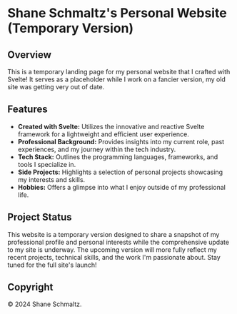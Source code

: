 # Shane Schmaltz's Personal Website (Temporary Version)

## Overview

This is a temporary landing page for my personal website that I crafted with Svelte! It serves as a placeholder while I work on a fancier version, my old site was getting very out of date.

## Features

- **Created with Svelte:** Utilizes the innovative and reactive Svelte framework for a lightweight and efficient user experience.
- **Professional Background:** Provides insights into my current role, past experiences, and my journey within the tech industry.
- **Tech Stack:** Outlines the programming languages, frameworks, and tools I specialize in.
- **Side Projects:** Highlights a selection of personal projects showcasing my interests and skills.
- **Hobbies:** Offers a glimpse into what I enjoy outside of my professional life.

## Project Status

This website is a temporary version designed to share a snapshot of my professional profile and personal interests while the comprehensive update to my site is underway. The upcoming version will more fully reflect my recent projects, technical skills, and the work I'm passionate about. Stay tuned for the full site's launch!

## Copyright

© 2024 Shane Schmaltz.
